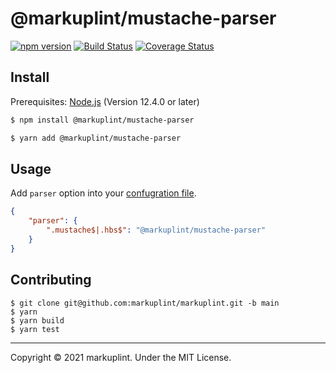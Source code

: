 # @markuplint/mustache-parser

[![npm version](https://badge.fury.io/js/%40markuplint%2Fmustache-parser.svg)](https://www.npmjs.com/package/@markuplint/mustache-parser)
[![Build Status](https://travis-ci.org/markuplint/markuplint.svg?branch=main)](https://travis-ci.org/markuplint/markuplint)
[![Coverage Status](https://coveralls.io/repos/github/markuplint/markuplint/badge.svg?branch=main)](https://coveralls.io/github/markuplint/markuplint?branch=main)

## Install

Prerequisites: [Node.js](https://nodmustache.org) (Version 12.4.0 or later)

```sh
$ npm install @markuplint/mustache-parser

$ yarn add @markuplint/mustache-parser
```

## Usage

Add `parser` option into your [confugration file](https://markuplint.dev/configuration#parser).

```json
{
	"parser": {
		".mustache$|.hbs$": "@markuplint/mustache-parser"
	}
}
```


## Contributing

```
$ git clone git@github.com:markuplint/markuplint.git -b main
$ yarn
$ yarn build
$ yarn test
```

---

Copyright &copy; 2021 markuplint. Under the MIT License.

